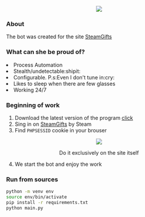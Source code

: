 <p align="center">
  <img src="https://user-images.githubusercontent.com/84909252/211176037-3fb44ef4-ef21-49c7-abe5-8100b49ddbd3.png" />
</p>

<h3>About</h3>
<p>The bot was created for the site <a href="https://www.steamgifts.com/">SteamGifts</a>
<h3>What can she be proud of?</h3>
<p>
  <li>Process Automation</li>
  <li>Stealth/undetectable:shipit:</li>
  <li>Сonfigurable. P.s:Even I don't tune in:cry:</li>
  <li>Likes to sleep when there are few glasses</li>
  <li>Working 24/7</li>
</p>
<h3>Beginning of work</h3>

1. Download the latest version of the program <a href="https://github.com/PalmaLuv/SteamGiftBot/releases">click</a>
2. Sing in on <a href="https://www.steamgifts.com/">SteamGifts</a> by Steam
3. Find `PHPSESSID` cookie in your brouser

<p align="center"> 
  <img src="https://user-images.githubusercontent.com/84909252/211176701-6f0cedb7-7706-4ba0-b36e-3e57719b6f0a.png"/>
  
  
</p>
<p align="center">Do it exclusively on the site itself</p>

4. We start the bot and enjoy the work

<h3>Run from sources</h3>

```bash
python -m venv env 
source env/bin/activate
pip install -r requirements.txt
python main.py
```
